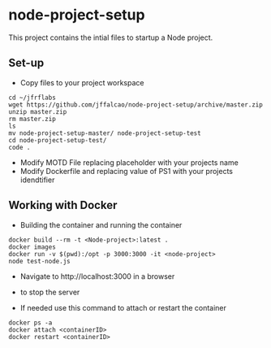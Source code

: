 # node-project-setup

This project contains the intial files to startup a Node project.

## Set-up

- Copy files to your project workspace
```
cd ~/jfrflabs
wget https://github.com/jffalcao/node-project-setup/archive/master.zip
unzip master.zip
rm master.zip
ls 
mv node-project-setup-master/ node-project-setup-test
cd node-project-setup-test/
code .
```
- Modify MOTD File replacing placeholder with your projects name
- Modify Dockerfile and replacing value of PS1 with your projects idendtifier

## Working with Docker

- Building the container and running the container
```
docker build --rm -t <Node-project>:latest .
docker images
docker run -v $(pwd):/opt -p 3000:3000 -it <node-project>
node test-node.js
```
- Navigate to http://localhost:3000 in a browser
- <ctrl><c> to stop the server

- If needed use this command to attach or restart the container
```
docker ps -a
docker attach <containerID>
docker restart <containerID>
```

